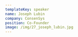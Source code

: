 ```yaml
---
templateKey: speaker
name: Joseph Lubin
company: ConsenSys
position: Co-Founder
image: /img/27_joseph_lubin.jpg
---
```


